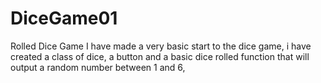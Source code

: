 # DiceGame01
Rolled Dice Game 
I have made a very basic start to the dice game, i have created a class of dice, a button and a basic dice rolled function that will output a random number between 1 and 6,
